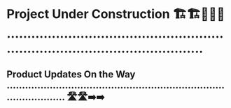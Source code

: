 # Project Under Construction 🏗️🏗️🚧🚧🚧 .....................................................................................................

## Product Updates On the Way .......................................................................................... 🛣️🛣️➡️➡️

